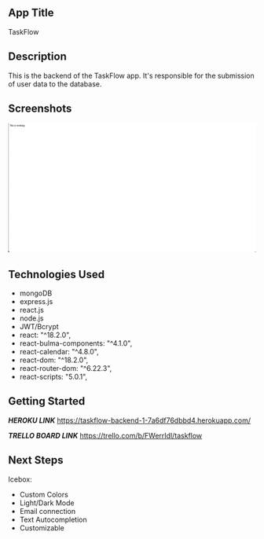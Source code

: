 ## App Title

TaskFlow

## Description

This is the backend of the TaskFlow app. It's responsible for the submission of user data to the database.

## Screenshots
<img src="./Backend Working.png">

## Technologies Used
- mongoDB
- express.js
- react.js
- node.js
- JWT/Bcrypt
- react: "^18.2.0",
- react-bulma-components: "^4.1.0",
- react-calendar: "^4.8.0",
- react-dom: "^18.2.0",
- react-router-dom: "^6.22.3",
- react-scripts: "5.0.1",


## Getting Started

***HEROKU LINK***
https://taskflow-backend-1-7a6df76dbbd4.herokuapp.com/

***TRELLO BOARD LINK***
https://trello.com/b/FWerrIdl/taskflow


## Next Steps

Icebox:
- Custom Colors
- Light/Dark Mode
- Email connection
- Text Autocompletion
- Customizable 

